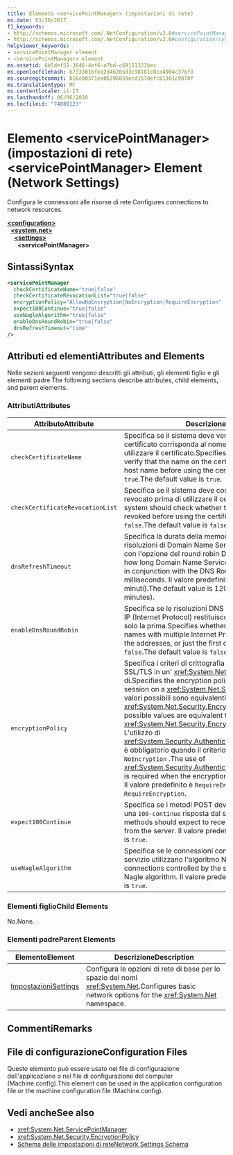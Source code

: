 ```yaml
---
title: Elemento <servicePointManager> (impostazioni di rete)
ms.date: 03/30/2017
f1_keywords:
- http://schemas.microsoft.com/.NetConfiguration/v2.0#servicePointManager
- http://schemas.microsoft.com/.NetConfiguration/v2.0#configuration/system.net/settings/servicePointManager
helpviewer_keywords:
- servicePointManager element
- <servicePointManager> element
ms.assetid: 6e5def51-3646-4ef6-a7bd-c69151321bec
ms.openlocfilehash: b7333016fea2d46285d3c98181c0ca4904c376f8
ms.sourcegitcommit: b16c00371ea06398859ecd157defc81301c9070f
ms.translationtype: MT
ms.contentlocale: it-IT
ms.lasthandoff: 06/06/2020
ms.locfileid: "74089123"
---
```

# <a name="servicepointmanager-element-network-settings"></a><span data-ttu-id="3313e-102">Elemento \<servicePointManager> (impostazioni di rete)</span><span class="sxs-lookup"><span data-stu-id="3313e-102">\<servicePointManager> Element (Network Settings)</span></span>
<span data-ttu-id="3313e-103">Configura le connessioni alle risorse di rete.</span><span class="sxs-lookup"><span data-stu-id="3313e-103">Configures connections to network resources.</span></span>  

[**\<configuration>**](../configuration-element.md)\
&nbsp;&nbsp;[**\<system.net>**](system-net-element-network-settings.md)\
&nbsp;&nbsp;&nbsp;&nbsp;[**\<settings>**](settings-element-network-settings.md)\
&nbsp;&nbsp;&nbsp;&nbsp;&nbsp;&nbsp;**\<servicePointManager>**

## <a name="syntax"></a><span data-ttu-id="3313e-104">Sintassi</span><span class="sxs-lookup"><span data-stu-id="3313e-104">Syntax</span></span>  
  
```xml  
<servicePointManager  
  checkCertificateName="true|false"  
  checkCertificateRevocationList="true|false"  
  encryptionPolicy="AllowNoEncryption|NoEncryption|RequireEncryption"  
  expect100Continue="true|false"  
  useNagleAlgorithm="true|false"  
  enableDnsRoundRobin="true|false"  
  dnsRefreshTimeout="time"  
/>  
```  
  
## <a name="attributes-and-elements"></a><span data-ttu-id="3313e-105">Attributi ed elementi</span><span class="sxs-lookup"><span data-stu-id="3313e-105">Attributes and Elements</span></span>  
 <span data-ttu-id="3313e-106">Nelle sezioni seguenti vengono descritti gli attributi, gli elementi figlio e gli elementi padre.</span><span class="sxs-lookup"><span data-stu-id="3313e-106">The following sections describe attributes, child elements, and parent elements.</span></span>  
  
### <a name="attributes"></a><span data-ttu-id="3313e-107">Attributi</span><span class="sxs-lookup"><span data-stu-id="3313e-107">Attributes</span></span>  
  
|<span data-ttu-id="3313e-108">**Attributo**</span><span class="sxs-lookup"><span data-stu-id="3313e-108">**Attribute**</span></span>|<span data-ttu-id="3313e-109">**Descrizione**</span><span class="sxs-lookup"><span data-stu-id="3313e-109">**Description**</span></span>|  
|-------------------|---------------------|  
|`checkCertificateName`|<span data-ttu-id="3313e-110">Specifica se il sistema deve verificare che il nome del certificato corrisponda al nome host del server prima di utilizzare il certificato.</span><span class="sxs-lookup"><span data-stu-id="3313e-110">Specifies whether the system should verify that the name on the certificate matches the server host name before using the certificate.</span></span> <span data-ttu-id="3313e-111">Il valore predefinito è `true`.</span><span class="sxs-lookup"><span data-stu-id="3313e-111">The default value is `true`.</span></span>|  
|`checkCertificateRevocationList`|<span data-ttu-id="3313e-112">Specifica se il sistema deve controllare se il certificato è stato revocato prima di utilizzare il certificato.</span><span class="sxs-lookup"><span data-stu-id="3313e-112">Specifies whether the system should check whether the certificate has been revoked before using the certificate.</span></span> <span data-ttu-id="3313e-113">Il valore predefinito è `false`.</span><span class="sxs-lookup"><span data-stu-id="3313e-113">The default value is `false`.</span></span>|  
|`dnsRefreshTimeout`|<span data-ttu-id="3313e-114">Specifica la durata della memorizzazione nella cache delle risoluzioni di Domain Name Service (DNS) in combinazione con l'opzione del round robin DNS, in millisecondi.</span><span class="sxs-lookup"><span data-stu-id="3313e-114">Specifies how long Domain Name Service (DNS) resolutions are cached in conjunction with the DNS Round Robin option, in milliseconds.</span></span> <span data-ttu-id="3313e-115">Il valore predefinito è 120.000 millisecondi (due minuti).</span><span class="sxs-lookup"><span data-stu-id="3313e-115">The default value is 120,000 milliseconds (two minutes).</span></span>|  
|`enableDnsRoundRobin`|<span data-ttu-id="3313e-116">Specifica se le risoluzioni DNS dei nomi host con più indirizzi IP (Internet Protocol) restituiscono tutti gli indirizzi oppure solo la prima.</span><span class="sxs-lookup"><span data-stu-id="3313e-116">Specifies whether DNS resolutions of host names with multiple Internet Protocol (IP) addresses return all the addresses, or just the first one.</span></span> <span data-ttu-id="3313e-117">Il valore predefinito è `false`.</span><span class="sxs-lookup"><span data-stu-id="3313e-117">The default value is `false`.</span></span>|  
|`encryptionPolicy`|<span data-ttu-id="3313e-118">Specifica i criteri di crittografia applicati a una sessione SSL/TLS in un' <xref:System.Net.ServicePointManager> istanza di.</span><span class="sxs-lookup"><span data-stu-id="3313e-118">Specifies the encryption policy applied to an SSL/TLS session on a <xref:System.Net.ServicePointManager> instance.</span></span> <span data-ttu-id="3313e-119">I valori possibili sono equivalenti ai valori per l' <xref:System.Net.Security.EncryptionPolicy> enumerazione.</span><span class="sxs-lookup"><span data-stu-id="3313e-119">The possible values are equivalent to the values for the <xref:System.Net.Security.EncryptionPolicy> enumeration.</span></span> <span data-ttu-id="3313e-120">L'utilizzo di <xref:System.Security.Authentication.CipherAlgorithmType.Null> è obbligatorio quando il criterio di crittografia è impostato su `NoEncryption` .</span><span class="sxs-lookup"><span data-stu-id="3313e-120">The use of <xref:System.Security.Authentication.CipherAlgorithmType.Null> is required when the encryption policy is set to `NoEncryption`.</span></span> <span data-ttu-id="3313e-121">Il valore predefinito è `RequireEncryption`.</span><span class="sxs-lookup"><span data-stu-id="3313e-121">The default value is `RequireEncryption`.</span></span>|  
|`expect100Continue`|<span data-ttu-id="3313e-122">Specifica se i metodi POST devono prevedere la ricezione di una `100-continue` risposta dal server.</span><span class="sxs-lookup"><span data-stu-id="3313e-122">Specifies whether POST methods should expect to receive a `100-continue` response from the server.</span></span> <span data-ttu-id="3313e-123">Il valore predefinito è `true`.</span><span class="sxs-lookup"><span data-stu-id="3313e-123">The default value is `true`.</span></span>|  
|`useNagleAlgorithm`|<span data-ttu-id="3313e-124">Specifica se le connessioni controllate da Gestione punti di servizio utilizzano l'algoritmo Nagle.</span><span class="sxs-lookup"><span data-stu-id="3313e-124">Specifies whether connections controlled by the service point manager use the Nagle algorithm.</span></span> <span data-ttu-id="3313e-125">Il valore predefinito è `true`.</span><span class="sxs-lookup"><span data-stu-id="3313e-125">The default value is `true`.</span></span>|  
  
### <a name="child-elements"></a><span data-ttu-id="3313e-126">Elementi figlio</span><span class="sxs-lookup"><span data-stu-id="3313e-126">Child Elements</span></span>  
 <span data-ttu-id="3313e-127">No.</span><span class="sxs-lookup"><span data-stu-id="3313e-127">None.</span></span>  
  
### <a name="parent-elements"></a><span data-ttu-id="3313e-128">Elementi padre</span><span class="sxs-lookup"><span data-stu-id="3313e-128">Parent Elements</span></span>  
  
|<span data-ttu-id="3313e-129">**Elemento**</span><span class="sxs-lookup"><span data-stu-id="3313e-129">**Element**</span></span>|<span data-ttu-id="3313e-130">**Descrizione**</span><span class="sxs-lookup"><span data-stu-id="3313e-130">**Description**</span></span>|  
|-----------------|---------------------|  
|[<span data-ttu-id="3313e-131">Impostazioni</span><span class="sxs-lookup"><span data-stu-id="3313e-131">Settings</span></span>](settings-element-network-settings.md)|<span data-ttu-id="3313e-132">Configura le opzioni di rete di base per lo spazio dei nomi <xref:System.Net>.</span><span class="sxs-lookup"><span data-stu-id="3313e-132">Configures basic network options for the <xref:System.Net> namespace.</span></span>|  
  
## <a name="remarks"></a><span data-ttu-id="3313e-133">Commenti</span><span class="sxs-lookup"><span data-stu-id="3313e-133">Remarks</span></span>  
  
## <a name="configuration-files"></a><span data-ttu-id="3313e-134">File di configurazione</span><span class="sxs-lookup"><span data-stu-id="3313e-134">Configuration Files</span></span>  
 <span data-ttu-id="3313e-135">Questo elemento può essere usato nel file di configurazione dell'applicazione o nel file di configurazione del computer (Machine.config).</span><span class="sxs-lookup"><span data-stu-id="3313e-135">This element can be used in the application configuration file or the machine configuration file (Machine.config).</span></span>  
  
## <a name="see-also"></a><span data-ttu-id="3313e-136">Vedi anche</span><span class="sxs-lookup"><span data-stu-id="3313e-136">See also</span></span>

- <xref:System.Net.ServicePointManager>
- <xref:System.Net.Security.EncryptionPolicy>
- [<span data-ttu-id="3313e-137">Schema delle impostazioni di rete</span><span class="sxs-lookup"><span data-stu-id="3313e-137">Network Settings Schema</span></span>](index.md)
